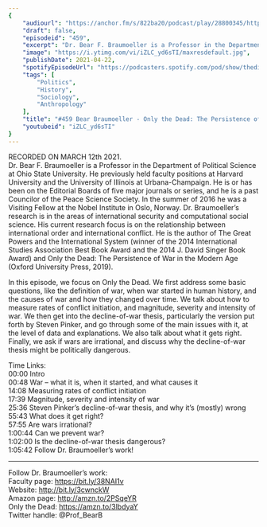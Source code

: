 ```yaml
---
{
	"audiourl": "https://anchor.fm/s/822ba20/podcast/play/28800345/https%3A%2F%2Fd3ctxlq1ktw2nl.cloudfront.net%2Fstaging%2F2021-2-12%2F9ded7375-275c-30b8-c78b-3867efd858a7.m4a",
	"draft": false,
	"episodeid": "459",
	"excerpt": "Dr. Bear F. Braumoeller is a Professor in the Department of Political Science at Ohio State University. He previously held faculty positions at Harvard University and the University of Illinois at Urbana-Champaign. He is or has been on the Editorial Boards of five major journals or series, and he is a past Councilor of the Peace Science Society. In the summer of 2016 he was a Visiting Fellow at the Nobel Institute in Oslo, Norway. Dr. Braumoeller’s research is in the areas of international security and computational social science. His current research focus is on the relationship between international order and international conflict. He is the author of The Great Powers and the International System (winner of the 2014 International Studies Association Best Book Award and the 2014 J. David Singer Book Award) and Only the Dead: The Persistence of War in the Modern Age (Oxford University Press, 2019).",
	"image": "https://i.ytimg.com/vi/iZLC_yd6sTI/maxresdefault.jpg",
	"publishDate": 2021-04-22,
	"spotifyEpisodeUrl": "https://podcasters.spotify.com/pod/show/thedissenter/episodes/459-Bear-Braumoeller---Only-the-Dead-The-Persistence-of-War-in-the-Modern-Age-esddsp",
	"tags": [
		"Politics",
		"History",
		"Sociology",
		"Anthropology"
	],
	"title": "#459 Bear Braumoeller - Only the Dead: The Persistence of War in the Modern Age",
	"youtubeid": "iZLC_yd6sTI"
}
---
```

RECORDED ON MARCH 12th 2021.  
Dr. Bear F. Braumoeller is a Professor in the Department of Political Science at Ohio State University. He previously held faculty positions at Harvard University and the University of Illinois at Urbana-Champaign. He is or has been on the Editorial Boards of five major journals or series, and he is a past Councilor of the Peace Science Society. In the summer of 2016 he was a Visiting Fellow at the Nobel Institute in Oslo, Norway. Dr. Braumoeller’s research is in the areas of international security and computational social science. His current research focus is on the relationship between international order and international conflict. He is the author of The Great Powers and the International System (winner of the 2014 International Studies Association Best Book Award and the 2014 J. David Singer Book Award) and Only the Dead: The Persistence of War in the Modern Age (Oxford University Press, 2019).

In this episode, we focus on Only the Dead. We first address some basic questions, like the definition of war, when war started in human history, and the causes of war and how they changed over time. We talk about how to measure rates of conflict initiation, and magnitude, severity and intensity of war. We then get into the decline-of-war thesis, particularly the version put forth by Steven Pinker, and go through some of the main issues with it, at the level of data and explanations. We also talk about what it gets right. Finally, we ask if wars are irrational, and discuss why the decline-of-war thesis might be politically dangerous.

Time Links:  
<time>00:00</time> Intro  
<time>00:48</time> War – what it is, when it started, and what causes it  
<time>14:08</time> Measuring rates of conflict initiation  
<time>17:39</time> Magnitude, severity and intensity of war  
<time>25:36</time> Steven Pinker’s decline-of-war thesis, and why it’s (mostly) wrong  
<time>55:43</time> What does it get right?  
<time>57:55</time> Are wars irrational?  
<time>1:00:44</time> Can we prevent war?  
<time>1:02:00</time> Is the decline-of-war thesis dangerous?  
<time>1:05:42</time> Follow Dr. Braumoeller’s work!

---

Follow Dr. Braumoeller’s work:  
Faculty page: https://bit.ly/38NAI1v  
Website: http://bit.ly/3cwnckW  
Amazon page: http://amzn.to/2PSqeYR  
Only the Dead: https://amzn.to/3lbdyaY  
Twitter handle: @Prof_BearB
